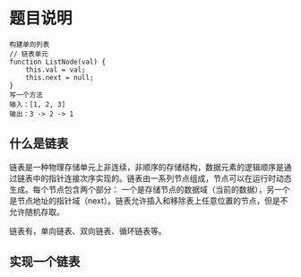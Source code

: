 # 题目说明
```
构建单向列表  
// 链表单元  
function ListNode(val) {
    this.val = val;
    this.next = null;
}
写一个方法
输入：[1, 2, 3]
输出：3 -> 2 -> 1
```
## 什么是链表
链表是一种物理存储单元上非连续，非顺序的存储结构，数据元素的逻辑顺序是通过链表中的指针连接次序实现的。链表由一系列节点组成，节点可以在运行时动态生成。每个节点包含两个部分： 一个是存储节点的数据域（当前的数据），另一个是节点地址的指针域（next）。链表允许插入和移除表上任意位置的节点，但是不允许随机存取。  

链表有，单向链表、双向链表、循环链表等。

## 实现一个链表

```

```